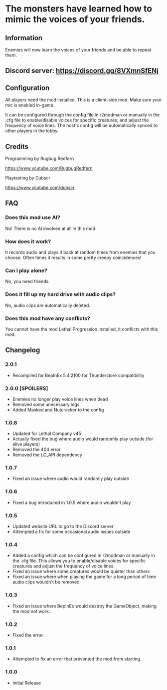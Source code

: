 # The monsters have learned how to mimic the voices of your friends.

## Information
Enemies will now learn the voices of your friends and be able to repeat them.

## Discord server: https://discord.gg/8VXmnSfENj

## Configuration
All players need the mod installed. This is a client-side mod. Make sure your mic is enabled in-game.

It can be configured through the config file in r2modman or manually in the .cfg file to enable/disable voices for specific creatures, and adjust the frequency of voice lines. The host's config will be automatically synced to other players in the lobby.

## Credits
Programming by Rugbug Redfern

https://www.youtube.com/RugbugRedfern

Playtesting by Dubscr

https://www.youtube.com/dubscr

## FAQ

### Does this mod use AI?
No! There is no AI involved at all in this mod.

### How does it work?
It records audio and plays it back at random times from enemies that you choose. Often times it results in some pretty creepy coincidences!

### Can I play alone?
No, you need friends.

### Does it fill up my hard drive with audio clips?
No, audio clips are automatically deleted.

### Does this mod have any conflicts?
You cannot have the mod Lethal Progression installed, it conflicts with this mod.

## Changelog

### 2.0.1
- Recompiled for BepInEx 5.4.2100 for Thunderstore compatibility

### 2.0.0 [SPOILERS]
- Enemies no longer play voice lines when dead
- Removed some unecessary logs
- Added Masked and Nutcracker to the config

### 1.0.8
- Updated for Lethal Company v45
- Actually fixed the bug where audio would randomly play outside (for alive players)
- Removed the 404 error
- Removed the LC_API dependency

### 1.0.7
- Fixed an issue where audio would randomly play outside

### 1.0.6
- Fixed a bug introduced in 1.0.5 where audio wouldn't play

### 1.0.5
- Updated website URL to go to the Discord server
- Attempted a fix for some occasional audio issues outside

### 1.0.4
- Added a config which can be configured in r2modman or manually in the .cfg file. This allows you to enable/disable voices for specific creatures and adjust the frequency of voice lines.
- Fixed an issue where some creatures would be quieter than others
- Fixed an issue where when playing the game for a long period of time audio clips wouldn't be removed

### 1.0.3
- Fixed an issue where BepInEx would destroy the GameObject, making the mod not work.

### 1.0.2
- Fixed the error.

### 1.0.1
- Attempted to fix an error that prevented the mod from starting.

### 1.0.0
- Initial Release